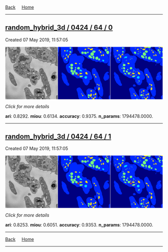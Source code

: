 
[Back](..)&nbsp;&nbsp;&nbsp;&nbsp;&nbsp;[Home](https://leapmanlab.github.io/snapshots)

---

<div class="summary"><a href="0"><h2>random_hybrid_3d / 0424 / 64 / 0</h2></a><p>Created 07 May 2019, 11:57:05
</p><a href="0"><img src="0/media/summary.png" align="center"></a><p>
<i>Click for more details</i>
</p></div>

**ari**: 0.8292. **miou**: 0.6134. **accuracy**: 0.9375. **n_params**: 1794478.0000. 

---

<div class="summary"><a href="1"><h2>random_hybrid_3d / 0424 / 64 / 1</h2></a><p>Created 07 May 2019, 11:57:05
</p><a href="1"><img src="1/media/summary.png" align="center"></a><p>
<i>Click for more details</i>
</p></div>

**ari**: 0.8253. **miou**: 0.6051. **accuracy**: 0.9353. **n_params**: 1794478.0000. 

---

[Back](..)&nbsp;&nbsp;&nbsp;&nbsp;&nbsp;[Home](https://leapmanlab.github.io/snapshots)

---